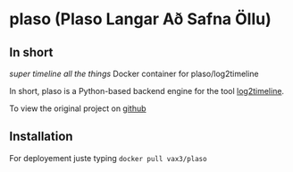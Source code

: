 # plaso (Plaso Langar Að Safna Öllu)
## In short
*super timeline all the things*
Docker container for plaso/log2timeline

In short, plaso is a Python-based backend engine for the tool 
[log2timeline](http://plaso.kiddaland.net "Plaso home of the super timeline").

To view the original project on 
[github](https://github.com/log2timeline/plaso "original github repository")

## Installation
For deployement juste typing 
`docker pull vax3/plaso`
